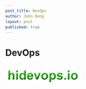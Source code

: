 ```yaml
---
post_title: DevOps
author: John Deng
layout: post
published: true
---
```

# DevOps

![logo](/images/hidevopsio-txt.png)
